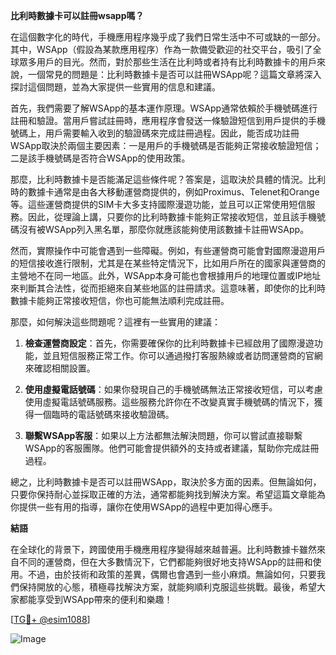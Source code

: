 **比利時數據卡可以註冊wsapp嗎？**

在這個數字化的時代，手機應用程序幾乎成了我們日常生活中不可或缺的一部分。其中，WSApp（假設為某款應用程序）作為一款備受歡迎的社交平台，吸引了全球眾多用戶的目光。然而，對於那些生活在比利時或者持有比利時數據卡的用戶來說，一個常見的問題是：比利時數據卡是否可以註冊WSApp呢？這篇文章將深入探討這個問題，並為大家提供一些實用的信息和建議。

首先，我們需要了解WSApp的基本運作原理。WSApp通常依賴於手機號碼進行註冊和驗證。當用戶嘗試註冊時，應用程序會發送一條驗證短信到用戶提供的手機號碼上，用戶需要輸入收到的驗證碼來完成註冊過程。因此，能否成功註冊WSApp取決於兩個主要因素：一是用戶的手機號碼是否能夠正常接收驗證短信；二是該手機號碼是否符合WSApp的使用政策。

那麼，比利時數據卡是否能滿足這些條件呢？答案是，這取決於具體的情況。比利時的數據卡通常是由各大移動運營商提供的，例如Proximus、Telenet和Orange等。這些運營商提供的SIM卡大多支持國際漫遊功能，並且可以正常使用短信服務。因此，從理論上講，只要你的比利時數據卡能夠正常接收短信，並且該手機號碼沒有被WSApp列入黑名單，那麼你就應該能夠使用該數據卡註冊WSApp。

然而，實際操作中可能會遇到一些障礙。例如，有些運營商可能會對國際漫遊用戶的短信接收進行限制，尤其是在某些特定情況下，比如用戶所在的國家與運營商的主營地不在同一地區。此外，WSApp本身可能也會根據用戶的地理位置或IP地址來判斷其合法性，從而拒絕來自某些地區的註冊請求。這意味著，即使你的比利時數據卡能夠正常接收短信，你也可能無法順利完成註冊。

那麼，如何解決這些問題呢？這裡有一些實用的建議：

1. **檢查運營商設定**：首先，你需要確保你的比利時數據卡已經啟用了國際漫遊功能，並且短信服務正常工作。你可以通過撥打客服熱線或者訪問運營商的官網來確認相關設置。

2. **使用虛擬電話號碼**：如果你發現自己的手機號碼無法正常接收短信，可以考慮使用虛擬電話號碼服務。這些服務允許你在不改變真實手機號碼的情況下，獲得一個臨時的電話號碼來接收驗證碼。

3. **聯繫WSApp客服**：如果以上方法都無法解決問題，你可以嘗試直接聯繫WSApp的客服團隊。他們可能會提供額外的支持或者建議，幫助你完成註冊過程。

總之，比利時數據卡是否可以註冊WSApp，取決於多方面的因素。但無論如何，只要你保持耐心並採取正確的方法，通常都能夠找到解決方案。希望這篇文章能為你提供一些有用的指導，讓你在使用WSApp的過程中更加得心應手。

**結語**

在全球化的背景下，跨國使用手機應用程序變得越來越普遍。比利時數據卡雖然來自不同的運營商，但在大多數情況下，它們都能夠很好地支持WSApp的註冊和使用。不過，由於技術和政策的差異，偶爾也會遇到一些小麻煩。無論如何，只要我們保持開放的心態，積極尋找解決方案，就能夠順利克服這些挑戰。最後，希望大家都能享受到WSApp帶來的便利和樂趣！

[[TG💪+ @esim1088](https://t.me/s/esim1088)]

![Image](https://i.postimg.cc/4NQfJmqS/Snipaste-2025-05-13-00-14-12.png)
